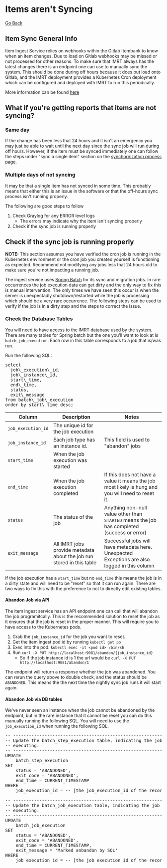 # Items aren't Syncing

[Go Back](../README.md)

## Item Sync General Info

Item Ingest Service relies on webhooks within the Gitlab Itembank to know when an item changes.  Due to load on Gitlab webhooks may be missed or not processed for other reasons.  To make sure that IMRT always has the latest changes there is an endpoint one can use to manually sync the system.  This should be done during off hours because it does put load onto Gitlab, and the IMRT deployment provides a Kubernetes Cron deployment which can be configured and deployed with IMRT to run this periodically.

More information can be found [here](exec-item-sync.md)


## What if you're getting reports that items are not syncing?

### Same day
If the change has been less that 24 hours and it isn't an emergency you may just be able to wait until the next day since the sync job will run during off hours.  However, if the item must be synced immediately one can follow the steps under "sync a single item" section on the [synchornization process page](exec-item-sync.md).

### Multiple days of not syncing
It may be that a single item has not synced in some time.  This probably means that either this is an issue in the software or that the off-hours sync process isn't running properly.

The following are good steps to follow

1. Check Graylog for any ERROR level logs
	* The errors may indicate why the item isn't syncing properly
2. Check if the sync job is running properly

## Check if the sync job is running properly

**NOTE:** This section assumes you have verified the cron job is running in the Kubernetes environment or the cron job you created yourself is functioning as expected.  Recommend not modifying any jobs less that 24 hours old to make sure you're not impacting a running job.

The ingest service uses [Spring Batch](https://docs.spring.io/spring-batch/trunk/reference/html/) for its sync and migration jobs.  In rare occurrences the job execution data can get dirty and the only way to fix this is manual intervention.  The only times we have seen this occur is when the server is unexpectadly shutdown/restarted while the job is processing which should be a very rare occurrence.  The following steps can be used to verify if the job is in a dirty step and the steps to correct the issue.

### Check the Database Tables

You will need to have access to the IMRT database used by the system.  There are many tables for Spring batch but the one you'll want to look at is `batch_job_execution`.  Each row in this table corresponds to a job that is/was run.

Run the following SQL: 
<pre>
select 
  job\_execution\_id, 
  job\_instance\_id, 
  start\_time, 
  end\_time, 
  status, 
  exit\_message 
from batch\_job\_execution 
order by start\_time desc;
</pre>

| Column | Description | Notes |
| ------ | ----------- | ----- |
| `job_execution_id` | The unique id for the job execution | |
| `job_instance_id` | Each job type has an instance id. | This field is used to "abandon" jobs|
| `start_time` | When the job execution was started | |
| `end_time` | When the job execution completed | If this does not have a value it means the job most likely is hung and you will need to reset it. |
| `status` | The status of the job | Anything non-null value other than `STARTED` means the job has completed (success or error) |
| `exit_message` | All IMRT jobs provide metadata about the job run stored in this table | Successful jobs will have metadata here.  Unexpected Exceptions are also logged in this column |

If the job execution has a `start_time` but no `end_time` this means the job is in a dirty state and will need to be "reset" so that it can run again.  There are two ways to fix this with the preference to not to directly edit existing tables.

#### Abandon Job via API
The item ingest service has an API endpoint one can call that will abandon the job programitcally.  This is the recommended solution to reset the job as it ensures that the job is reset in the proper manner.  This will require you to have access to the Kubernetes pods.

1. Grab the `job_instance_id` for the job you want to reset.
1. Get the item ingest pod id by running `kubectl get po`
1. Exec into the pod: `kubectl exec -it <pod id> /bin/sh`
1. Run `curl -X PUT http://localhost:9081/abandon/{job_instance_id}`
	* So if the job instance id is 1 the url would be `curl -X PUT http://localhost:9081/abandon/1`

The endpoint will return a response whether the job was abandoned.  You can rerun the query above to double check, and the status should be `ABANDONED`.  This means the the next time the nightly sync job runs it will start again.

#### Abandon Job via DB tables
We've never seen an instance when the job cannot be abandoned by the endpoint, but in the rare instance that it cannot be reset you can do this manually running the following SQL.  You will need to use the `job_execution_id` when running the following SQL.

<pre>
-- ----------------------------------------------------------------------
-- Update the batch_step_execution table, indicating the job has finished
-- executing.
-- ----------------------------------------------------------------------
UPDATE
    batch_step_execution
SET
    status = 'ABANDONED',
    exit_code = 'ABANDONED',
    end_time = CURRENT_TIMESTAMP
WHERE
    job_execution_id = -- [the job_execution_id of the record that is incomplete]

-- ----------------------------------------------------------------------
-- Update the batch_job_execution table, indicating the job has finished
-- executing.
-- ----------------------------------------------------------------------
UPDATE
    batch_job_execution
SET
    status = 'ABANDONED',
    exit_code = 'ABANDONED',
    end_time = CURRENT_TIMESTAMP,
    exit_message = 'Marked anbandon by SQL'
WHERE
    job_execution_id = -- [the job_execution_id of the record that is incomplete]
</pre>
